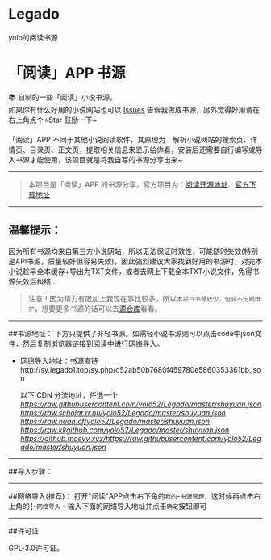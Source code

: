 # Legado
yolo的阅读书源

# 「阅读」APP 书源
📚 自制的一些「阅读」小说书源。  
如果你有什么好用的小说网站也可以 [Issues](https://github.com/yolo52/Legado/issues/new) 告诉我做成书源，另外觉得好用请在右上角点个⭐Star 鼓励一下~   

「阅读」APP 不同于其他小说阅读软件，其原理为：解析小说网站的搜索页、详情页、目录页、正文页，提取相关信息来显示给你看，安装后还需要自行编写或导入书源才能使用，该项目就是将我自写的书源分享出来~  

****

> 本项目是「阅读」APP 的书源分享，官方项目为：[阅读开源地址](https://github.com/gedoor/legado)、[官方下载地址](https://github.com/gedoor/legado/releases)

****

## 温馨提示：

因为所有书源均来自第三方小说网站，所以无法保证时效性，可能随时失效(特别是API书源，质量较好但容易失效)，因此强烈建议大家找到好用的书源时，对完本小说趁早全本缓存+导出为TXT文件，或者去网上下载全本TXT小说文件，免得书源失效后纠结...

>注意！因为精力有限加上我现在事比较多，所以`本项目书源较少，但会不定期维护`，想要更多书源的话可以去[源仓库](https://www.yckceo.com/yuedu/shuyuan)看看。

****

##书源地址： 
下方只提供了非轻书源。如需轻小说书源则可以点击code中json文件，然后复制浏览器链接到阅读中进行网络导入。


- 网络导入地址：书源直链http://sy.legado1.top/sy.php/d52ab50b7680f459780e5860353361bb.json

  以下 CDN 分流地址，任选一个  
_https://raw.githubusercontent.com/yolo52/Legado/master/shuyuan.json_
_https://raw.scholar.rr.nu/yolo52/Legado/master/shuyuan.json_
_https://raw.nuaa.cf/yolo52/Legado/master/shuyuan.json_  
_https://raw.kkgithub.com/yolo52/Legado/master/shuyuan.json_  
_https://github.moeyy.xyz/https://raw.githubusercontent.com/yolo52/Legado/master/shuyuan.json_  
****

##导入步骤：

****

##网络导入(推荐)：
打开"阅读"APP点击右下角的`我的`-`书源管理`，这时候再点击右上角的`┇`-`网络导入` - 输入下面的网络导入地址并点击`确定`按钮即可
****

##许可证

GPL-3.0许可证。
